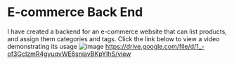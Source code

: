 # E-commerce Back End
I have created a backend for an e-commerce website that can list products, and assign them categories and tags. Click the link below to view a video demonstrating its usage
![image](https://user-images.githubusercontent.com/95263095/171554818-dd065397-7d72-4e65-a445-681e2e6e34a9.png)
https://drive.google.com/file/d/1_-of3GcIzmR4gyuqvWE6sniavBKpYIhS/view 
